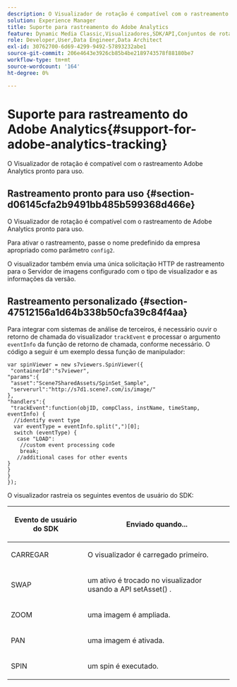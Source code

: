 ```yaml
---
description: O Visualizador de rotação é compatível com o rastreamento Adobe Analytics pronto para uso.
solution: Experience Manager
title: Suporte para rastreamento do Adobe Analytics
feature: Dynamic Media Classic,Visualizadores,SDK/API,Conjuntos de rotação
role: Developer,User,Data Engineer,Data Architect
exl-id: 30762700-6d69-4299-9492-57893232abe1
source-git-commit: 206e4643e3926cb85b4be2189743578f88180be7
workflow-type: tm+mt
source-wordcount: '164'
ht-degree: 0%

---
```


# Suporte para rastreamento do Adobe Analytics{#support-for-adobe-analytics-tracking}

O Visualizador de rotação é compatível com o rastreamento Adobe Analytics pronto para uso.

## Rastreamento pronto para uso {#section-d06145cfa2b9491bb485b599368d466e}

O Visualizador de rotação é compatível com o rastreamento de Adobe Analytics pronto para uso.

Para ativar o rastreamento, passe o nome predefinido da empresa apropriado como parâmetro `config2`.

O visualizador também envia uma única solicitação HTTP de rastreamento para o Servidor de imagens configurado com o tipo de visualizador e as informações da versão.

## Rastreamento personalizado {#section-47512156a1d64b338b50cfa39c84f4aa}

Para integrar com sistemas de análise de terceiros, é necessário ouvir o retorno de chamada do visualizador `trackEvent` e processar o argumento `eventInfo` da função de retorno de chamada, conforme necessário. O código a seguir é um exemplo dessa função de manipulador:

```
var spinViewer = new s7viewers.SpinViewer({ 
 "containerId":"s7viewer", 
"params":{ 
 "asset":"Scene7SharedAssets/SpinSet_Sample", 
 "serverurl":"http://s7d1.scene7.com/is/image/" 
}, 
"handlers":{ 
 "trackEvent":function(objID, compClass, instName, timeStamp, eventInfo) { 
  //identify event type 
  var eventType = eventInfo.split(",")[0]; 
  switch (eventType) { 
   case "LOAD": 
    //custom event processing code 
    break; 
   //additional cases for other events 
} 
} 
} 
});
```

O visualizador rastreia os seguintes eventos de usuário do SDK:

<table id="table_5D090E6614974D968E1A93B5727D859C"> 
 <thead> 
  <tr> 
   <th colname="col1" class="entry"> <p>Evento de usuário do SDK </p> </th> 
   <th colname="col2" class="entry"> <p>Enviado quando... </p> </th> 
  </tr> 
 </thead>
 <tbody> 
  <tr> 
   <td colname="col1"> <p> <span class="codeph"> CARREGAR  </span> </p> </td> 
   <td colname="col2"> <p>O visualizador é carregado primeiro. </p> </td> 
  </tr> 
  <tr> 
   <td colname="col1"> <p> <span class="codeph"> SWAP  </span> </p> </td> 
   <td colname="col2"> <p>um ativo é trocado no visualizador usando a API <span class="codeph"> setAsset() </span>. </p> </td> 
  </tr> 
  <tr> 
   <td colname="col1"> <p> <span class="codeph"> ZOOM  </span> </p> </td> 
   <td colname="col2"> <p> uma imagem é ampliada. </p> </td> 
  </tr> 
  <tr> 
   <td colname="col1"> <p> <span class="codeph"> PAN  </span> </p> </td> 
   <td colname="col2"> <p>uma imagem é ativada. </p> </td> 
  </tr> 
  <tr> 
   <td colname="col1"> <p> <span class="codeph"> SPIN  </span> </p> </td> 
   <td colname="col2"> <p> um spin é executado. </p> </td> 
  </tr> 
 </tbody> 
</table>
